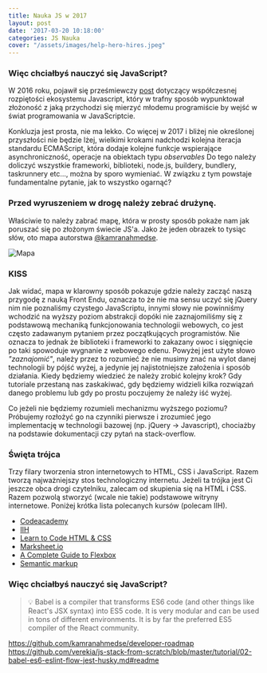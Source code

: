 ```yaml
---
title: Nauka JS w 2017
layout: post
date: '2017-03-20 10:18:00'
categories: JS Nauka
cover: "/assets/images/help-hero-hires.jpeg"
---
```


### Więc chciałbyś nauczyć się JavaScript?

W 2016 roku, pojawił się prześmiewczy [post](https://hackernoon.com/how-it-feels-to-learn-javascript-in-2016-d3a717dd577f#.hnnzagpmm) dotyczący współczesnej rozpiętości ekosystemu Javascript, który w trafny sposób wypunktował złożoność z jaką przychodzi się mierzyć młodemu programiście by wejść w świat programowania w JavaScriptcie. 

Konkluzja jest prosta, nie ma lekko. Co więcej w 2017 i bliżej nie określonej przyszłości nie będzie lżej, wielkimi krokami nadchodzi kolejna iteracja standardu ECMAScript, która dodaje kolejne funkcje wspierające asynchroniczność, operacje na obiektach typu *observables* Do tego należy doliczyć wszystkie frameworki, biblioteki, node.js, buildery, bundlery, taskrunnery etc..., można by sporo wymieniać. W związku z tym powstaje fundamentalne pytanie, jak to wszystko ogarnąć? 

### Przed wyruszeniem w drogę należy zebrać drużynę.

Właściwie to należy zabrać mapę, która w prosty sposób pokaże nam jak poruszać się po złożonym świecie JS'a. Jako że jeden obrazek to tysiąc słów, oto mapa autorstwa [@kamranahmedse](https://github.com/kamranahmedse/developer-roadmap).

![Mapa][mapa]

[mapa]: https://camo.githubusercontent.com/aab59f179c70343b2e9ad70cf8520d08b4622502/68747470733a2f2f692e696d6775722e636f6d2f326164764d39572e706e67 "Front End Map"

### KISS

Jak widać, mapa w klarowny sposób pokazuje gdzie należy zacząć naszą przygodę z nauką Front Endu, oznacza to że nie ma sensu uczyć się jQuery nim nie poznaliśmy czystego JavaScriptu, innymi słowy nie powinniśmy wchodzić na wyższy poziom abstrakcji dopóki nie zaznajomiliśmy się z podstawową mechaniką funkcjonowania technologii webowych, co jest często zadawanym pytaniem przez początkujących programistów. Nie oznacza to jednak że biblioteki i frameworki to zakazany owoc i sięgnięcie po taki spowoduje wygnanie z webowego edenu. Powyżej jest użyte słowo *"zaznajomić"*, należy przez to rozumieć że nie musimy znać na wylot danej technologii by pójść wyżej, a jedynie jej najistotniejsze założenia i sposób działania. Kiedy będziemy wiedzieć że należy zrobić kolejny krok? Gdy tutoriale przestaną nas zaskakiwać, gdy będziemy widzieli kilka rozwiązań danego problemu lub gdy po prostu poczujemy że należy iść wyżej. 

Co jeżeli nie będziemy rozumieli mechanizmu wyższego poziomu? Próbujemy rozłożyć go na czynniki pierwsze i zrozumieć jego implementację w technologii bazowej (np. jQuery -> Javascript), chociażby na podstawie dokumentacji czy pytań na stack-overflow. 

### Święta trójca

Trzy filary tworzenia stron internetowych to HTML, CSS i JavaScript. Razem tworzą najważniejszy stos technologiczny internetu. Jeżeli ta trójka jest Ci jeszcze obca drogi czytelniku, zalecam od skupienia się na HTML i CSS. Razem pozwolą stworzyć (wcale nie takie) podstawowe witryny internetowe. Poniżej krótka lista polecanych kursów (polecam IIH).

- [Codeacademy](https://www.codecademy.com/learn/learn-html-css)
- [IIH](https://internetingishard.com/)
- [Learn to Code HTML & CSS](http://learn.shayhowe.com/html-css/)
- [Marksheet.io](http://marksheet.io/)
- [A Complete Guide to Flexbox](https://css-tricks.com/snippets/css/a-guide-to-flexbox/)
- [Semantic markup](https://webdesign.tutsplus.com/courses/semantic-html-how-to-structure-web-pages)











### Więc chciałbyś nauczyć się JavaScript?

> 💡 Babel is a compiler that transforms ES6 code (and other things like React's JSX syntax) into ES5 code. It is very modular and can be used in tons of different environments. It is by far the preferred ES5 compiler of the React community.


https://github.com/kamranahmedse/developer-roadmap
https://github.com/verekia/js-stack-from-scratch/blob/master/tutorial/02-babel-es6-eslint-flow-jest-husky.md#readme

